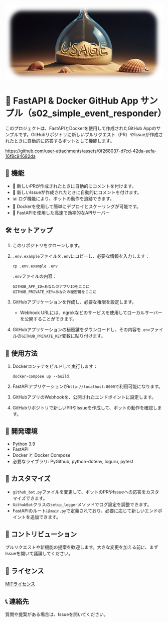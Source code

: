 

![Usage Example](../../docs/usage/usage_02.png)

# 🤖 FastAPI & Docker GitHub App サンプル（s02_simple_event_responder）

このプロジェクトは、FastAPIとDockerを使用して作成されたGitHub Appのサンプルです。GitHubリポジトリに新しいプルリクエスト（PR）やIssueが作成されたときに自動的に応答するボットとして機能します。

https://github.com/user-attachments/assets/0f268037-d7cd-42da-aefa-16f8c94682da

## 🌟 機能

- 🔔 新しいPRが作成されたときに自動的にコメントを付けます。
- 📝 新しいIssueが作成されたときに自動的にコメントを付けます。
- 📊 ログ機能により、ボットの動作を追跡できます。
- 🐳 Dockerを使用して簡単にデプロイとスケーリングが可能です。
- 🚀 FastAPIを使用した高速で効率的なAPIサーバー

## 🛠️ セットアップ

1. このリポジトリをクローンします。

2. `.env.example`ファイルを`.env`にコピーし、必要な情報を入力します：

   ```
   cp .env.example .env
   ```

   `.env`ファイルの内容：
   ```
   GITHUB_APP_ID=あなたのアプリIDをここに
   GITHUB_PRIVATE_KEY=あなたの秘密鍵をここに
   ```

3. GitHubアプリケーションを作成し、必要な権限を設定します。
   - Webhook URLには、ngrokなどのサービスを使用してローカルサーバーを公開することができます。

4. GitHubアプリケーションの秘密鍵をダウンロードし、その内容を`.env`ファイルの`GITHUB_PRIVATE_KEY`変数に貼り付けます。

## 🚀 使用方法

1. Dockerコンテナをビルドして実行します：

   ```
   docker-compose up --build
   ```

2. FastAPIアプリケーションが`http://localhost:8000`で利用可能になります。

3. GitHubアプリのWebhookを、公開されたエンドポイントに設定します。

4. GitHubリポジトリで新しいPRやIssueを作成して、ボットの動作を確認します。

## 🔧 開発環境

- Python 3.9
- FastAPI
- Docker と Docker Compose
- 必要なライブラリ: PyGithub, python-dotenv, loguru, pytest

## 🎨 カスタマイズ

- `github_bot.py`ファイルを変更して、ボットのPRやIssueへの応答をカスタマイズできます。
- `GithubBot`クラスの`setup_logger`メソッドでログ設定を調整できます。
- FastAPIのルートは`main.py`で定義されており、必要に応じて新しいエンドポイントを追加できます。

## 🤝 コントリビューション

プルリクエストや新機能の提案を歓迎します。大きな変更を加える前に、まずIssueを開いて議論してください。

## 📄 ライセンス

[MITライセンス](LICENSE)

## 📞 連絡先

質問や提案がある場合は、Issueを開いてください。
